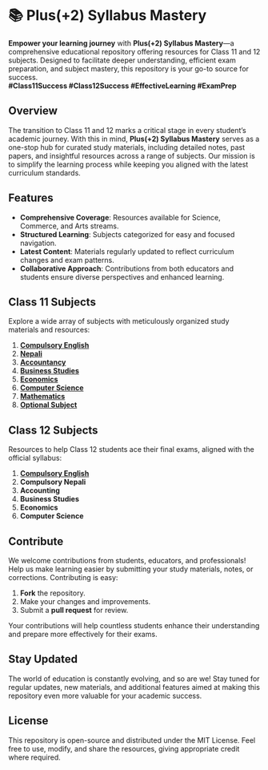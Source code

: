 
# 📚 Plus(+2) Syllabus Mastery

**Empower your learning journey** with **Plus(+2) Syllabus Mastery**—a comprehensive educational repository offering resources for Class 11 and 12 subjects. Designed to facilitate deeper understanding, efficient exam preparation, and subject mastery, this repository is your go-to source for success.  
**#Class11Success #Class12Success #EffectiveLearning #ExamPrep**



## Overview

The transition to Class 11 and 12 marks a critical stage in every student’s academic journey. With this in mind, **Plus(+2) Syllabus Mastery** serves as a one-stop hub for curated study materials, including detailed notes, past papers, and insightful resources across a range of subjects. Our mission is to simplify the learning process while keeping you aligned with the latest curriculum standards.



## Features

- **Comprehensive Coverage**: Resources available for Science, Commerce, and Arts streams.
- **Structured Learning**: Subjects categorized for easy and focused navigation.
- **Latest Content**: Materials regularly updated to reflect curriculum changes and exam patterns.
- **Collaborative Approach**: Contributions from both educators and students ensure diverse perspectives and enhanced learning.



## Class 11 Subjects

Explore a wide array of subjects with meticulously organized study materials and resources:

1. [**Compulsory English**](https://github.com/HimalayaMinds/English-11)
2. [**Nepali**](https://github.com)
3. [**Accountancy**](https://github.com/HimalayaMinds/Account-11)
4. [**Business Studies**](https://github.com)
5. [**Economics**](https://github.com/HimalayaMinds/Economics-11)
6. [**Computer Science**](https://github.com)
7. [**Mathematics**](https://github.com)
8. [**Optional Subject**](https://github.com)



## Class 12 Subjects

Resources to help Class 12 students ace their final exams, aligned with the official syllabus:

1. [**Compulsory English**](https://github.com/plus2note/english-xii)
2. **Compulsory Nepali**
3. **Accounting**
4. **Business Studies**
5. **Economics**
6. **Computer Science**



## Contribute

We welcome contributions from students, educators, and professionals! Help us make learning easier by submitting your study materials, notes, or corrections. Contributing is easy:

1. **Fork** the repository.
2. Make your changes and improvements.
3. Submit a **pull request** for review.

Your contributions will help countless students enhance their understanding and prepare more effectively for their exams.



## Stay Updated

The world of education is constantly evolving, and so are we! Stay tuned for regular updates, new materials, and additional features aimed at making this repository even more valuable for your academic success.



## License

This repository is open-source and distributed under the MIT License. Feel free to use, modify, and share the resources, giving appropriate credit where required.

